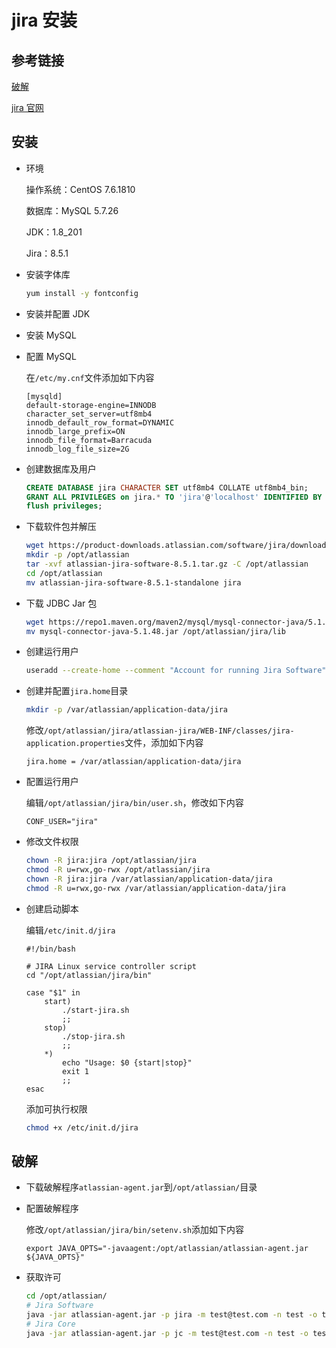 # jira 安装

## 参考链接

[破解](https://zhile.io/2018/12/20/atlassian-license-crack.html)

[jira 官网](https://www.atlassian.com/software/jira)

## 安装

*   环境

    操作系统：CentOS 7.6.1810

    数据库：MySQL 5.7.26

    JDK：1.8\_201

    Jira：8.5.1
*   安装字体库

    ```bash
    yum install -y fontconfig
    ```
* 安装并配置 JDK
* 安装 MySQL
*   配置 MySQL

    在`/etc/my.cnf`文件添加如下内容

    ```properties
    [mysqld]
    default-storage-engine=INNODB
    character_set_server=utf8mb4
    innodb_default_row_format=DYNAMIC
    innodb_large_prefix=ON
    innodb_file_format=Barracuda
    innodb_log_file_size=2G
    ```
*   创建数据库及用户

    ```sql
    CREATE DATABASE jira CHARACTER SET utf8mb4 COLLATE utf8mb4_bin;
    GRANT ALL PRIVILEGES on jira.* TO 'jira'@'localhost' IDENTIFIED BY 'redhat';
    flush privileges;
    ```
*   下载软件包并解压

    ```bash
    wget https://product-downloads.atlassian.com/software/jira/downloads/atlassian-jira-software-8.5.1.tar.gz
    mkdir -p /opt/atlassian
    tar -xvf atlassian-jira-software-8.5.1.tar.gz -C /opt/atlassian
    cd /opt/atlassian
    mv atlassian-jira-software-8.5.1-standalone jira
    ```
*   下载 JDBC Jar 包

    ```bash
    wget https://repo1.maven.org/maven2/mysql/mysql-connector-java/5.1.48/mysql-connector-java-5.1.48.jar
    mv mysql-connector-java-5.1.48.jar /opt/atlassian/jira/lib
    ```
*   创建运行用户

    ```bash
    useradd --create-home --comment "Account for running Jira Software" --shell /bin/bash jira
    ```
*   创建并配置`jira.home`目录

    ```bash
    mkdir -p /var/atlassian/application-data/jira
    ```

    修改`/opt/atlassian/jira/atlassian-jira/WEB-INF/classes/jira-application.properties`文件，添加如下内容

    ```properties
    jira.home = /var/atlassian/application-data/jira
    ```
*   配置运行用户

    编辑`/opt/atlassian/jira/bin/user.sh`，修改如下内容

    ```properties
    CONF_USER="jira"
    ```
*   修改文件权限

    ```bash
    chown -R jira:jira /opt/atlassian/jira
    chmod -R u=rwx,go-rwx /opt/atlassian/jira
    chown -R jira:jira /var/atlassian/application-data/jira
    chmod -R u=rwx,go-rwx /var/atlassian/application-data/jira
    ```
*   创建启动脚本

    编辑`/etc/init.d/jira`

    ```properties
    #!/bin/bash

    # JIRA Linux service controller script
    cd "/opt/atlassian/jira/bin"

    case "$1" in
        start)
            ./start-jira.sh
            ;;
        stop)
            ./stop-jira.sh
            ;;
        *)
            echo "Usage: $0 {start|stop}"
            exit 1
            ;;
    esac
    ```

    添加可执行权限

    ```bash
    chmod +x /etc/init.d/jira
    ```

## 破解

* 下载破解程序`atlassian-agent.jar`到`/opt/atlassian/`目录
*   配置破解程序

    修改`/opt/atlassian/jira/bin/setenv.sh`添加如下内容

    ```properties
    export JAVA_OPTS="-javaagent:/opt/atlassian/atlassian-agent.jar ${JAVA_OPTS}"
    ```
*   获取许可

    ```bash
    cd /opt/atlassian/
    # Jira Software
    java -jar atlassian-agent.jar -p jira -m test@test.com -n test -o test -s BTQ1-ISAR-VBIS-1OBO
    # Jira Core
    java -jar atlassian-agent.jar -p jc -m test@test.com -n test -o test -s BTQ1-ISAR-VBIS-1OBO
    ```
